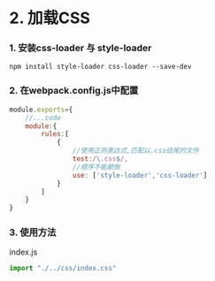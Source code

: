 # 2. 加载CSS

### 1. 安装css-loader 与 style-loader
```npm
npm install style-loader css-loader --save-dev
```

### 2. 在webpack.config.js中配置
```js
module.exports={
    //...code
    module:{
        rules:[
            {
                //使用正则表达式,匹配以.css结尾的文件
                test:/\.css$/,
                //顺序不能颠倒
                use: ['style-loader','css-loader']
            }
        ]
    }
}
```
### 3. 使用方法

index.js
```js
import "./../css/index.css"
```